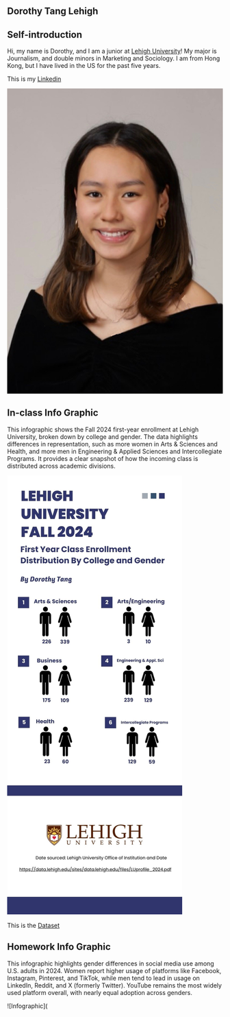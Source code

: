 ## Dorothy Tang Lehigh

## Self-introduction

Hi, my name is Dorothy, and I am a junior at [Lehigh University](https://www2.lehigh.edu/)! My major is Journalism, and double minors in Marketing and Sociology. I am from Hong Kong, but I have lived in the US for the past five years. 

This is my [Linkedin](www.linkedin.com/in/dorothy-tang-ba5b34297)

![Profilepicture](https://github.com/dot227/dot227.github.io/blob/main/Dorothy%20Tang%20Headshot.jpeg?raw=true)

## In-class Info Graphic 

This infographic shows the Fall 2024 first-year enrollment at Lehigh University, broken down by college and gender. The data highlights differences in representation, such as more women in Arts & Sciences and Health, and more men in Engineering & Applied Sciences and Intercollegiate Programs. It provides a clear snapshot of how the incoming class is distributed across academic divisions. 

![Infographic](https://github.com/dot227/dot227.github.io/blob/main/White%20Blue%20Simple%20World%20Population%20Infographics.jpg?raw=true)

This is the [Dataset](https://data.lehigh.edu/sites/data.lehigh.edu/files/LUprofile_2024.pdf)

## Homework Info Graphic 

This infographic highlights gender differences in social media use among U.S. adults in 2024. Women report higher usage of platforms like Facebook, Instagram, Pinterest, and TikTok, while men tend to lead in usage on LinkedIn, Reddit, and X (formerly Twitter). YouTube remains the most widely used platform overall, with nearly equal adoption across genders. 

![Infographic](
